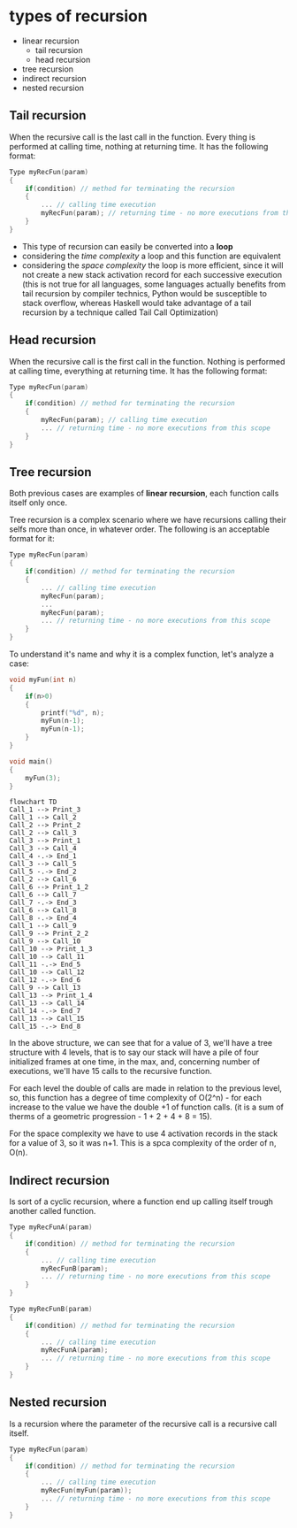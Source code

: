 # types of recursion

- linear recursion
  - tail recursion
  - head recursion
- tree recursion
- indirect recursion
- nested recursion

## Tail recursion

When the recursive call is the last call in the function. Every thing is performed at calling time, nothing at returning time. It has the following format:

```c
Type myRecFun(param)
{
    if(condition) // method for terminating the recursion
    {
        ... // calling time execution
        myRecFun(param); // returning time - no more executions from this scope
    }
}
```

- This type of recursion can easily be converted into a **loop**
- considering the *time complexity* a loop and this function are equivalent
- considering the *space complexity* the loop is more efficient, since it will not create a new stack activation record for each successive execution (this is not true for all languages, some languages actually benefits from tail recursion by compiler technics, Python would be susceptible to stack overflow, whereas Haskell would take advantage of a tail recursion by a technique called Tail Call Optimization)

## Head recursion

When the recursive call is the first call in the function. Nothing is performed at calling time, everything at returning time. It has the following format:

```c
Type myRecFun(param)
{
    if(condition) // method for terminating the recursion
    {
        myRecFun(param); // calling time execution
        ... // returning time - no more executions from this scope
    }
}
```

## Tree recursion

Both previous cases are examples of **linear recursion**, each function calls itself only once.

Tree recursion is a complex scenario where we have recursions calling their selfs more than once, in whatever order. The following is an acceptable format for it:

```c
Type myRecFun(param)
{
    if(condition) // method for terminating the recursion
    {
        ... // calling time execution
        myRecFun(param);
        ...
        myRecFun(param); 
        ... // returning time - no more executions from this scope
    }
}
```

To understand it's name and why it is a complex function, let's analyze a case:

```c
void myFun(int n)
{
    if(n>0)
    {
        printf("%d", n);
        myFun(n-1);
        myFun(n-1);
    }
}

void main()
{
    myFun(3);
}
```

```mermaid
flowchart TD
Call_1 --> Print_3
Call_1 --> Call_2
Call_2 --> Print_2
Call_2 --> Call_3
Call_3 --> Print_1
Call_3 --> Call_4
Call_4 -.-> End_1
Call_3 --> Call_5
Call_5 -.-> End_2
Call_2 --> Call_6
Call_6 --> Print_1_2
Call_6 --> Call_7
Call_7 -.-> End_3
Call_6 --> Call_8
Call_8 -.-> End_4
Call_1 --> Call_9
Call_9 --> Print_2_2
Call_9 --> Call_10
Call_10 --> Print_1_3
Call_10 --> Call_11
Call_11 -.-> End_5
Call_10 --> Call_12
Call_12 -.-> End_6
Call_9 --> Call_13
Call_13 --> Print_1_4
Call_13 --> Call_14
Call_14 -.-> End_7
Call_13 --> Call_15
Call_15 -.-> End_8
```

In the above structure, we can see that for a value of 3, we'll have a tree structure with 4 levels, that is to say our stack will have a pile of four initialized frames at one time, in the max, and, concerning number of executions, we'll have 15 calls to the recursive function.

For each level the double of calls are made in relation to the previous level, so, this function has a degree of time complexity of O(2^n) - for each increase to the value we have the double +1 of function calls. (it is a sum of therms of a geometric progression - 1 + 2 + 4 + 8 = 15).

For the space complexity we have to use 4 activation records in the stack for a value of 3, so it was n+1. This is a spca complexity of the order of n, O(n).

## Indirect recursion

Is sort of a cyclic recursion, where a function end up calling itself trough another called function.

```c
Type myRecFunA(param)
{
    if(condition) // method for terminating the recursion
    {
        ... // calling time execution
        myRecFunB(param);
        ... // returning time - no more executions from this scope
    }
}

Type myRecFunB(param)
{
    if(condition) // method for terminating the recursion
    {
        ... // calling time execution
        myRecFunA(param);
        ... // returning time - no more executions from this scope
    }
}
```

## Nested recursion

Is a recursion where the parameter of the recursive call is a recursive call itself.

```c
Type myRecFun(param)
{
    if(condition) // method for terminating the recursion
    {
        ... // calling time execution
        myRecFun(myFun(param));
        ... // returning time - no more executions from this scope
    }
}
```